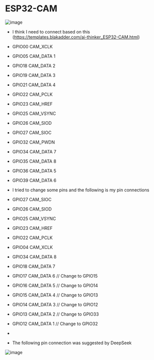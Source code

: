 # ESP32-CAM

![image](https://github.com/user-attachments/assets/fb59e1f6-dd8e-4782-8a87-3f55fde74072)

- I think I need to connect based on this (https://templates.blakadder.com/ai-thinker_ESP32-CAM.html)

- GPIO00	CAM_XCLK
- GPIO05 CAM_DATA 1
- GPIO18	CAM_DATA 2
- GPIO19	CAM_DATA 3
- GPIO21	CAM_DATA 4
- GPIO22	CAM_PCLK
- GPIO23	CAM_HREF
- GPIO25	CAM_VSYNC
- GPIO26	CAM_SIOD
- GPIO27	CAM_SIOC
- GPIO32	CAM_PWDN
- GPIO34	CAM_DATA 7
- GPIO35	CAM_DATA 8
- GPIO36	CAM_DATA 5
- GPIO39	CAM_DATA 6

- I tried to change some pins and the following is my pin connections
- GPIO27	CAM_SIOC
- GPIO26	CAM_SIOD
- GPIO25	CAM_VSYNC
- GPIO23	CAM_HREF
- GPIO22	CAM_PCLK
- GPIO04	CAM_XCLK
- GPIO34	CAM_DATA 8
- GPIO18	CAM_DATA 7
- GPIO17	CAM_DATA 6 // Change to GPIO15
- GPIO16	CAM_DATA 5 // Change to GPIO14
- GPIO15	CAM_DATA 4 // Change to GPIO13
- GPIO14	CAM_DATA 3 // Change to GPIO12
- GPIO13	CAM_DATA 2 // Change to GPIO33
- GPIO12	CAM_DATA 1 // Change to GPIO32
- 

- The following pin connection was suggested by DeepSeek

![image](https://github.com/user-attachments/assets/118a0737-0da5-43bf-a9ad-a9e9006e4c0b)
